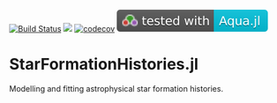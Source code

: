 [![Build Status](https://github.com/cgarling/StarFormationHistories.jl/workflows/CI/badge.svg)](https://github.com/cgarling/InitialMassFunctions.jl/actions)
[![](https://img.shields.io/badge/docs-dev-blue.svg)](https://cgarling.github.io/StarFormationHistories.jl/dev/)
[![codecov](https://codecov.io/github/cgarling/StarFormationHistories.jl/graph/badge.svg?token=L69R23H29M)](https://codecov.io/github/cgarling/StarFormationHistories.jl)
[![Aqua QA](https://raw.githubusercontent.com/JuliaTesting/Aqua.jl/master/badge.svg)](https://github.com/JuliaTesting/Aqua.jl)

# StarFormationHistories.jl
Modelling and fitting astrophysical star formation histories.
